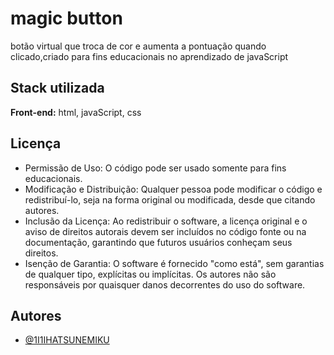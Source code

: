 # magic button

botão virtual que troca de cor e aumenta a pontuação quando clicado,criado para fins educacionais no aprendizado de javaScript



## Stack utilizada

**Front-end:** html, javaScript, css



## Licença

- Permissão de Uso: O código pode ser usado somente para fins educacionais.
- Modificação e Distribuição: Qualquer pessoa pode modificar o código e redistribuí-lo, seja na forma original ou modificada, desde que citando autores.
- Inclusão da Licença: Ao redistribuir o software, a licença original e o aviso de direitos autorais devem ser incluídos no código fonte ou na documentação, garantindo que futuros usuários conheçam seus direitos.
- Isenção de Garantia: O software é fornecido "como está", sem garantias de qualquer tipo, explícitas ou implícitas. Os autores não são responsáveis por quaisquer danos decorrentes do uso do software.


## Autores

- [@1I1IHATSUNEMIKU](https://www.github.com/1I1IHATSUNEMIKU)

